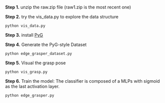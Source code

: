 
**Step 1.** unzip the raw.zip file (raw1.zip is the most recent one)

**Step 2.** try the vis_data.py to explore the data structure

```commandline
python vis_data.py
```


**Step 3.** install [PyG](https://pytorch-geometric.readthedocs.io/en/latest/notes/installation.html)

**Step 4.** Generate the PyG-style Dataset

```
python edge_grasper_dataset.py
```

**Step 5.** Visual the grasp pose 

```
python vis_grasp.py
```

**Step 6.** Train the model: The classifier is composed of a MLPs with sigmoid as the last activation layer.

```
python edge_grasper.py
```
